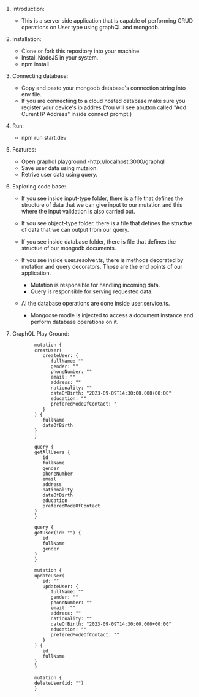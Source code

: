 
1. Introduction:
   - This is a server side application that is capable of performing CRUD operations on User type using graphQL and mongodb.

2. Installation:
   - Clone or fork this repository into your machine. 
   - Install NodeJS in your system.
   - npm install 

3. Connecting database:
   - Copy and paste your mongodb database's connection string into env file.
   - If you are connectiing to a cloud hosted database make sure you register your device's ip addres (You will see abutton called "Add Curent IP Address" inside connect prompt.)

4. Run:
   - npm run start:dev

5. Features:
   - Open graphql playground
        -http://localhost:3000/graphql
   - Save user data using mutaion.
   - Retrive user data using query.

6. Exploring code base:
   - If you see inside input-type folder, there is a file that defines the structure of data that we can give input to our mutation and this where the input validation is also carried out.
   - If you see object-type folder, there is a file that defines the structue of data that we can output from our query.
   - If you see inside database folder, there is file that defines the structue of our mongodb documents.
   - If you see inside user.resolver.ts, there is methods decorated by mutation and query decorators. Those are the end points of our application.
      - Mutation is responsible for handling incoming data.
      - Query is responsible for serving requested data.

   - Al the database operations are done inside user.service.ts.
      - Mongoose modle is injected to access a document instance and perform database operations on it.

7. GraphQL Play Ground:


               mutation {
               creatUser(
                  createUser: {
                     fullName: ""
                     gender: ""
                     phoneNumber: ""
                     email: ""
                     address: ""
                     nationality: ""
                     dateOfBirth: "2023-09-09T14:30:00.000+00:00"
                     education: ""
                     preferedModeOfContact: "
                  }
               ) {
                  fullName
                  dateOfBirth
               }
               }

               query {
               getAllUsers {
                  id
                  fullName
                  gender
                  phoneNumber
                  email
                  address
                  nationality
                  dateOfBirth
                  education
                  preferedModeOfContact
               }
               }

               query {
               getUser(id: "") {
                  id
                  fullName
                  gender
               }
               }

               mutation {
               updateUser(
                  id: ""
                  updateUser: {
                     fullName: ""
                     gender: ""
                     phoneNumber: ""
                     email: ""
                     address: ""
                     nationality: ""
                     dateOfBirth: "2023-09-09T14:30:00.000+00:00"
                     education: ""
                     preferedModeOfContact: ""
                  }
               ) {
                  id
                  fullName
               }
               }

               mutation {
               deleteUser(id: "")
               }

   

